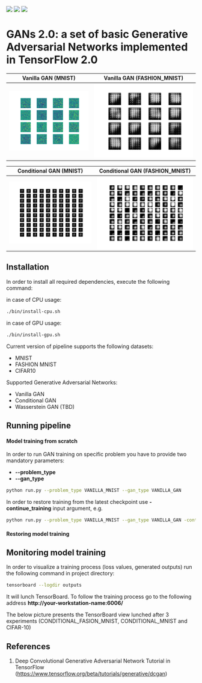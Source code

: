 ![](https://img.shields.io/badge/Python-3.6-green.svg) ![](https://img.shields.io/badge/TensorFlow-2.0.0-green.svg) ![](https://img.shields.io/badge/License-MIT-green.svg)

# GANs 2.0: a set of basic Generative Adversarial Networks implemented in TensorFlow 2.0
Vanilla GAN (MNIST)            |  Vanilla GAN (FASHION_MNIST)
:-------------------------:|:-------------------------:
![vanilla_mnist](./pics/vanilla_mnist.gif)  |  ![vanilla_fashion_mnist](./pics/vanilla_fashion_mnist.gif)


Conditional GAN (MNIST)            |  Conditional GAN (FASHION_MNIST)
:-------------------------:|:-------------------------:
![conditional_mnist](./pics/conditional_mnist.gif)  |  ![conditional_fashion_mnist](./pics/conditional_fashion_mnist.gif)

## Installation

In order to install all required dependencies, execute the following command:

in case of CPU usage:
```bash
./bin/install-cpu.sh
```

in case of GPU usage:
```bash
./bin/install-gpu.sh
```

Current version of pipeline supports the following datasets:
 * MNIST
 * FASHION MNIST
 * CIFAR10 
 
Supported Generative Adversarial Networks:
 * Vanilla GAN
 * Conditional GAN
 * Wasserstein GAN (TBD)

## Running pipeline

#### Model training from scratch
In order to run GAN training on specific problem you have to provide two mandatory parameters:
 * **--problem_type**
 * **--gan_type**
 
```bash
python run.py --problem_type VANILLA_MNIST --gan_type VANILLA_GAN
```

In order to restore training from the latest checkpoint use **-continue_training** input argument, e.g.
```bash
python run.py --problem_type VANILLA_MNIST --gan_type VANILLA_GAN -continue_training
```

#### Restoring model training

## Monitoring model training
In order to visualize a training process (loss values, generated outputs) run the following command in project directory:
```bash
tensorboard --logdir outputs
```
It will lunch TensorBoard. To follow the training process go to the following address **http://your-workstation-name:6006/** 

The below picture presents the TensorBoard view lunched after 3 experiments (CONDITIONAL_FASION_MNIST, CONDITIONAL_MNIST and CIFAR-10)

## References
1. Deep Convolutional Generative Adversarial Network Tutorial in TensorFlow (https://www.tensorflow.org/beta/tutorials/generative/dcgan)

